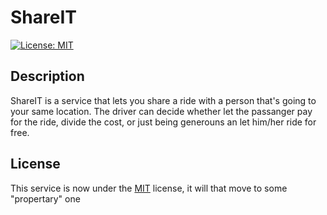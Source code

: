 # ShareIT

[![License: MIT](https://img.shields.io/badge/License-MIT-yellow.svg)](https://github.com/KaZe-Python/ShareIT/blob/master/LICENSE)

## Description
ShareIT is a service that lets you share a ride with a person that's going to your same location.
The driver can decide whether let the passanger pay for the ride, divide the cost, or just being generouns an let him/her ride for free.

## License

This service is now under the [MIT](https://github.com/KaZe-Python/ShareIT/blob/master/LICENSE) license, it will that move to some "propertary" one
